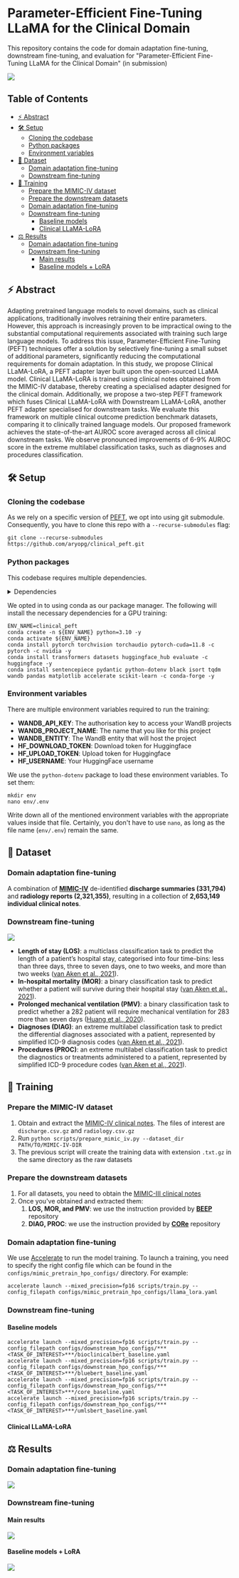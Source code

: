 <!-- omit in toc -->
# Parameter-Efficient Fine-Tuning LLaMA for the Clinical Domain

This repository contains the code for domain adaptation fine-tuning, downstream fine-tuning, and evaluation for "Parameter-Efficient Fine-Tuning LLaMA for the Clinical Domain" (in submission)

<img src="docs/assets/peft.png">

<!-- omit in toc -->
## Table of Contents
- [⚡ Abstract](#-abstract)
- [🛠️ Setup](#️-setup)
  - [Cloning the codebase](#cloning-the-codebase)
  - [Python packages](#python-packages)
  - [Environment variables](#environment-variables)
- [💾 Dataset](#-dataset)
  - [Domain adaptation fine-tuning](#domain-adaptation-fine-tuning)
  - [Downstream fine-tuning](#downstream-fine-tuning)
- [🤖 Training](#-training)
  - [Prepare the MIMIC-IV dataset](#prepare-the-mimic-iv-dataset)
  - [Prepare the downstream datasets](#prepare-the-downstream-datasets)
  - [Domain adaptation fine-tuning](#domain-adaptation-fine-tuning-1)
  - [Downstream fine-tuning](#downstream-fine-tuning-1)
    - [Baseline models](#baseline-models)
    - [Clinical LLaMA-LoRA](#clinical-llama-lora)
- [⚖️ Results](#️-results)
  - [Domain adaptation fine-tuning](#domain-adaptation-fine-tuning-2)
  - [Downstream fine-tuning](#downstream-fine-tuning-2)
    - [Main results](#main-results)
    - [Baseline models + LoRA](#baseline-models--lora)


## ⚡ Abstract

Adapting pretrained language models to novel domains, such as clinical applications, traditionally involves retraining their entire parameters.
However, this approach is increasingly proven to be impractical owing to the substantial computational requirements associated with training such large language models.
To address this issue, Parameter-Efficient Fine-Tuning (PEFT) techniques offer a solution by selectively fine-tuning a small subset of additional parameters, significantly reducing the computational requirements for domain adaptation.
In this study, we propose Clinical LLaMA-LoRA, a PEFT adapter layer built upon the open-sourced LLaMA model.
Clinical LLaMA-LoRA is trained using clinical notes obtained from the MIMIC-IV database, thereby creating a specialised adapter designed for the clinical domain.
Additionally, we propose a two-step PEFT framework which fuses Clinical LLaMA-LoRA with Downstream LLaMA-LoRA, another PEFT adapter specialised for downstream tasks.
We evaluate this framework on multiple clinical outcome prediction benchmark datasets, comparing it to clinically trained language models.
Our proposed framework achieves the state-of-the-art AUROC score averaged across all clinical downstream tasks.
We observe pronounced improvements of 6-9\% AUROC score in the extreme multilabel classification tasks, such as diagnoses and procedures classification.

## 🛠️ Setup
### Cloning the codebase

As we rely on a specific version of [PEFT](https://github.com/huggingface/peft), we opt into using git submodule.
Consequently, you have to clone this repo with a `--recurse-submodules` flag:

```
git clone --recurse-submodules https://github.com/aryopg/clinical_peft.git
```

### Python packages
This codebase requires multiple dependencies.
<details>
<summary>Dependencies</summary>

```
- numpy
- pandas
- pytorch
- transformers
- datasets
- huggingface-hub
- evaluate
- pydantic
- scikit-learn
- python-dotenv
- black
- isort
- PyYAML
- tqdm
- wandb
- jupyterlab
- matplotlib
- peft
```
</details>

We opted in to using conda as our package manager. The following will install the necessary dependencies for a GPU training:
```
ENV_NAME=clinical_peft
conda create -n ${ENV_NAME} python=3.10 -y
conda activate ${ENV_NAME}
conda install pytorch torchvision torchaudio pytorch-cuda=11.8 -c pytorch -c nvidia -y
conda install transformers datasets huggingface_hub evaluate -c huggingface -y
conda install sentencepiece pydantic python-dotenv black isort tqdm wandb pandas matplotlib accelerate scikit-learn -c conda-forge -y
```

### Environment variables

There are multiple environment variables required to run the training:

- **WANDB_API_KEY**: The authorisation key to access your WandB projects
- **WANDB_PROJECT_NAME**: The name that you like for this project
- **WANDB_ENTITY**: The WandB entity that will host the project
- **HF_DOWNLOAD_TOKEN**: Download token for Huggingface
- **HF_UPLOAD_TOKEN**: Upload token for Huggingface
- **HF_USERNAME**: Your HuggingFace username

We use the `python-dotenv` package to load these environment variables. To set them:

```
mkdir env
nano env/.env
```

Write down all of the mentioned environment variables with the appropriate values inside that file.
Certainly, you don't have to use `nano`, as long as the file name (`env/.env`) remain the same.

## 💾 Dataset


### Domain adaptation fine-tuning

A combination of [**MIMIC-IV**](https://physionet.org/content/mimic-iv-note/2.2/) de-identified **discharge summaries (331,794)** and **radiology reports (2,321,355)**, resulting in a collection of **2,653,149 individual clinical notes**.

### Downstream fine-tuning

<img src="docs/assets/downstream_dataset_stats.png">

- **Length of stay (LOS)**: a multiclass classification task to predict the length of a patient’s hospital stay, categorised into four time-bins: less than three days, three to seven days, one to two weeks, and more than two weeks ([van Aken et al., 2021](https://aclanthology.org/2021.eacl-main.75/)).
- **In-hospital mortality (MOR)**: a binary classification task to predict whether a patient will survive during their hospital stay ([van Aken et al., 2021](https://aclanthology.org/2021.eacl-main.75/)).
- **Prolonged mechanical ventilation (PMV)**: a binary classification task to predict whether a 282 patient will require mechanical ventilation for 283 more than seven days ([Huang et al., 2020](https://aclanthology.org/2020.clinicalnlp-1.11/)).
- **Diagnoses (DIAG)**: an extreme multilabel classification task to predict the differential diagnoses associated with a patient, represented by simplified ICD-9 diagnosis codes ([van Aken et al., 2021](https://aclanthology.org/2021.eacl-main.75/)).
- **Procedures (PROC)**: an extreme multilabel classification task to predict the diagnostics or treatments administered to a patient, represented by simplified ICD-9 procedure codes ([van Aken et al., 2021](https://aclanthology.org/2021.eacl-main.75/)).

## 🤖 Training

### Prepare the MIMIC-IV dataset

1. Obtain and extract the [MIMIC-IV clinical notes](https://physionet.org/content/mimic-iv-note/2.2/). The files of interest are `discharge.csv.gz` and `radiology.csv.gz`
2. Run `python scripts/prepare_mimic_iv.py --dataset_dir PATH/TO/MIMIC-IV-DIR`
3. The previous script will create the training data with extension `.txt.gz` in the same directory as the raw datasets

### Prepare the downstream datasets

1. For all datasets, you need to obtain the [MIMIC-III clinical notes](https://physionet.org/content/mimiciii/1.4/)
2. Once you've obtained and extracted them:
   1. **LOS, MOR, and PMV**: we use the instruction provided by [**BEEP**](https://github.com/allenai/BEEP/tree/main#creating-outcome-prediction-datasets) repository
   2. **DIAG, PROC**: we use the instruction provided by [**CORe**](https://github.com/bvanaken/clinical-outcome-prediction#create-admission-notes-for-outcome-prediction-from-mimic-iii) repository

### Domain adaptation fine-tuning

We use [Accelerate](https://huggingface.co/docs/accelerate/index) to run the model training.
To launch a training, you need to specify the right config file which can be found in the `configs/mimic_pretrain_hpo_configs/` directory. For example:

```
accelerate launch --mixed_precision=fp16 scripts/train.py --config_filepath configs/mimic_pretrain_hpo_configs/llama_lora.yaml
```

### Downstream fine-tuning

#### Baseline models

```
accelerate launch --mixed_precision=fp16 scripts/train.py --config_filepath configs/downstream_hpo_configs/***<TASK_OF_INTEREST>***/bioclinicalbert_baseline.yaml
accelerate launch --mixed_precision=fp16 scripts/train.py --config_filepath configs/downstream_hpo_configs/***<TASK_OF_INTEREST>***/bluebert_baseline.yaml
accelerate launch --mixed_precision=fp16 scripts/train.py --config_filepath configs/downstream_hpo_configs/***<TASK_OF_INTEREST>***/core_baseline.yaml
accelerate launch --mixed_precision=fp16 scripts/train.py --config_filepath configs/downstream_hpo_configs/***<TASK_OF_INTEREST>***/umlsbert_baseline.yaml
```

#### Clinical LLaMA-LoRA

## ⚖️ Results

### Domain adaptation fine-tuning

<img src="docs/assets/domain_adaptation_results.png">

### Downstream fine-tuning

#### Main results
<img src="docs/assets/downstream_results_main.png">

#### Baseline models + LoRA
<img src="docs/assets/downstream_results_baselines.png">
